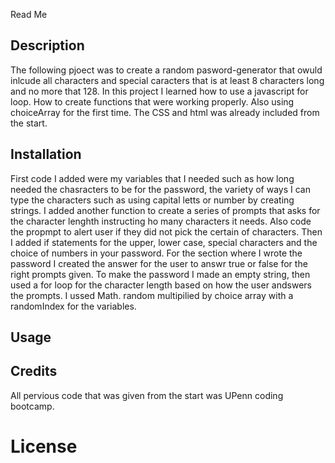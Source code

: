 Read Me


## Description
 The following pjoect was to create a random pasword-generator that owuld inlcude
  all characters and special caracters that is at least 8 characters long
 and no more that 128. In this project I learned how to use a javascript for loop. How to 
 create functions that were working properly. Also using choiceArray for the first time.
  The CSS and html was already included from the start.

 ## Installation
 First code I added were my variables that I needed such as how long needed 
 the chasracters to be for the password, the variety of ways I can type
 the characters such as using capital letts or number by creating strings. I added
 another function to create a series of prompts that asks for the character lenghth instructing
 ho many characters it needs. Also code the propmpt to alert user if they did not pick the certain 
 of characters. Then I added if statements for the upper, lower case, special characters and 
 the choice of numbers in your password. For the section where I wrote the password I 
 created the answer for the user to answr true or false for the right prompts given. To
 make the password I made an empty string, then used a for loop for the character length based 
 on how the user andswers the prompts. I ussed Math. random multipilied by choice array with a randomIndex for the variables.

 ## Usage

 ## Credits

All pervious code that was given from the start was UPenn coding bootcamp.

# License
